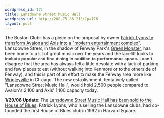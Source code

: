 ```yaml
--- 
wordpress_id: 176
title: Lansdowne Street Music Hall
wordpress_url: http://208.75.86.216/?p=176
layout: post
---
```

The Boston Globe has a piece on the proposal by owner <a href="http://www.boston.com/news/local/articles/2007/04/21/club_owner_has_new_vision_for_lansdowne_st/">Patrick Lyons to transform Avalon and Axis into a "modern entertainment complex"</a>. Lansdowne Street, in the shadow of Fenway Park's <a href="http://en.wikipedia.org/wiki/Green_Monster">Green Monster</a>, has been home to a lot of great music over the years and the facelift looks to include popular and fine dining in addition to performance space. I can't disagree that the area has always felt a little desolate with a lack of parking and few places to eat (without walking into Kenmore or to the otherside of Fenway), and this is part of an effort to make the Fenway area more like <a href="http://en.wikipedia.org/wiki/Lakeview,_Chicago#Wrigleyville">Wrigleyville</a> in Chicago. The new establishment, tentatively called "Lansdowne Street Music Hall", would hold 2,500 people compared to Avalon's 2,100 and Axis' 1,100 capacity today.

<b>1/29/08 Update:</b> The <a href="http://www.boston.com/business/articles/2008/01/29/house_of_blues_hits_lansdowne/">Lansdowne Street Music Hall has been sold to the House of Blues</a>. Patrick Lyons, who is selling the Lansdowne clubs, had co-founded the first House of Blues club in 1992 in Harvard Square.


